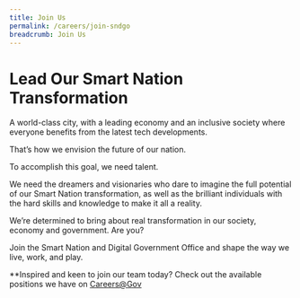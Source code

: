 ```yaml
---
title: Join Us
permalink: /careers/join-sndgo
breadcrumb: Join Us
---
```

# Lead Our Smart Nation Transformation
A world-class city, with a leading economy and an inclusive society where everyone benefits from the latest tech developments.

That’s how we envision the future of our nation. 

To accomplish this goal, we need talent. 

We need the dreamers and visionaries who dare to imagine the full potential of our Smart Nation transformation, as well as the brilliant individuals with the hard skills and knowledge to make it all a reality. 

We’re determined to bring about real transformation in our society, economy and government. Are you?

Join the Smart Nation and Digital Government Office and shape the way we live, work, and play.


**Inspired and keen to join our team today? Check out the available positions we have on <a href="https://careers.pageuppeople.com/688/cwlive/en/filter/?=&search-keyword=&brand=smart%20nation%20and%20digital%20government%20office&job-mail-subscribe-privacy=agree" target="_blank">Careers@Gov</a>